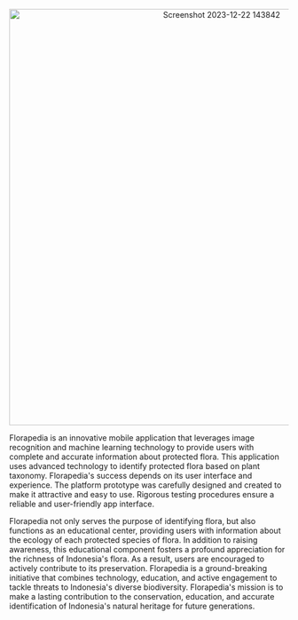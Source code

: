 <p align="center">
<img width="750" align="center" alt="Screenshot 2023-12-22 143842" src="https://github.com/CH2-PS376/.github/assets/121041485/edf36b21-cacf-4530-9fb6-9b623d277122">
</p>


Florapedia is an innovative mobile application that leverages image recognition and machine learning technology to provide users with complete and accurate information about protected flora. This application uses advanced technology to identify protected flora based on plant taxonomy. Florapedia's success depends on its user interface and experience. The platform prototype was carefully designed and created to make it attractive and easy to use. Rigorous testing procedures ensure a reliable and user-friendly app interface.

Florapedia not only serves the purpose of identifying flora, but also functions as an educational center, providing users with information about the ecology of each protected species of flora. In addition to raising awareness, this educational component fosters a profound appreciation for the richness of Indonesia's flora. As a result, users are encouraged to actively contribute to its preservation. Florapedia is a ground-breaking initiative that combines technology, education, and active engagement to tackle threats to Indonesia's diverse biodiversity. Florapedia's mission is to make a lasting contribution to the conservation, education, and accurate identification of Indonesia's natural heritage for future generations.
